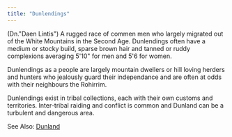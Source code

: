 ```yaml
---
title: "Dunlendings"
---
```


(Dn."Daen Lintis") A rugged race of commen men who largely migrated out
of the White Mountains in the Second Age. Dunlendings often have a
medium or stocky build, sparse brown hair and tanned or ruddy
complexions averaging 5'10" for men and 5'6 for women.

Dunlendings as a people are largely mountain dwellers or hill loving
herders and hunters who jealously guard their independance and are often
at odds with their neighbours the Rohirrim.

Dunlendings exist in tribal collections, each with their own customs and
territories. Inter-tribal raiding and conflict is common and Dunland can
be a turbulent and dangerous area.

See Also: [Dunland](Dunland "wikilink")